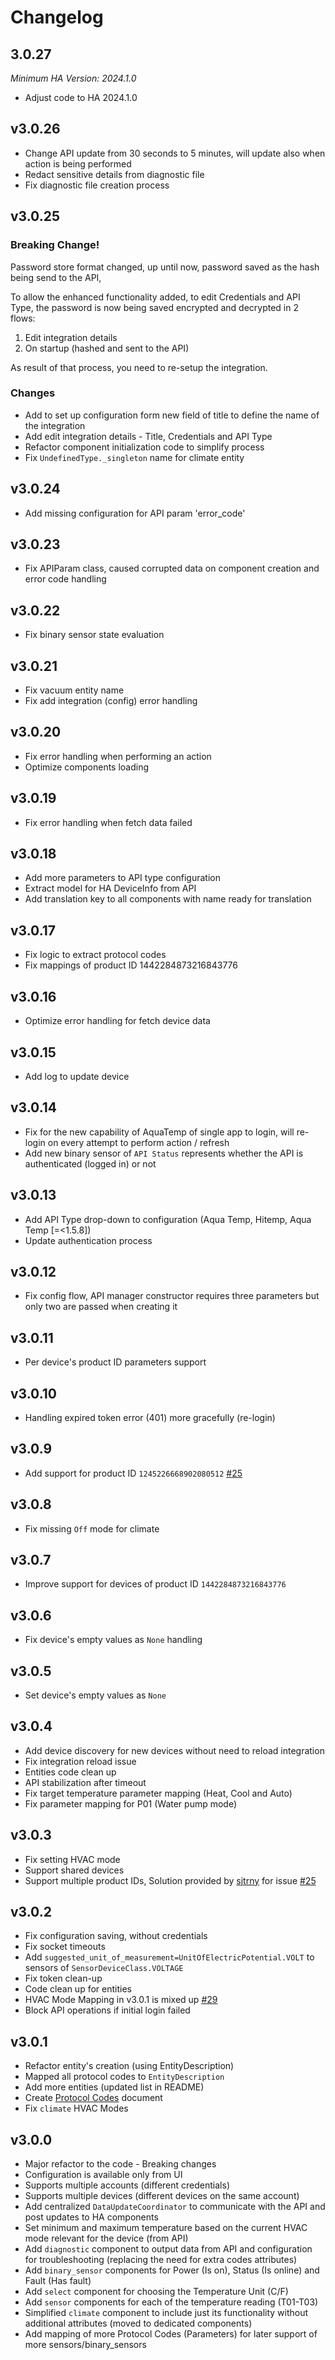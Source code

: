 # Changelog

## 3.0.27

_Minimum HA Version: 2024.1.0_

- Adjust code to HA 2024.1.0

## v3.0.26

- Change API update from 30 seconds to 5 minutes, will update also when action is being performed
- Redact sensitive details from diagnostic file
- Fix diagnostic file creation process

## v3.0.25

### Breaking Change!

Password store format changed, up until now, password saved as the hash being send to the API,

To allow the enhanced functionality added, to edit Credentials and API Type, the password is now being saved encrypted and decrypted in 2 flows:

1. Edit integration details
2. On startup (hashed and sent to the API)

As result of that process, you need to re-setup the integration.

### Changes

- Add to set up configuration form new field of title to define the name of the integration
- Add edit integration details - Title, Credentials and API Type
- Refactor component initialization code to simplify process
- Fix `UndefinedType._singleton` name for climate entity

## v3.0.24

- Add missing configuration for API param 'error_code'

## v3.0.23

- Fix APIParam class, caused corrupted data on component creation and error code handling

## v3.0.22

- Fix binary sensor state evaluation

## v3.0.21

- Fix vacuum entity name
- Fix add integration (config) error handling

## v3.0.20

- Fix error handling when performing an action
- Optimize components loading

## v3.0.19

- Fix error handling when fetch data failed

## v3.0.18

- Add more parameters to API type configuration
- Extract model for HA DeviceInfo from API
- Add translation key to all components with name ready for translation

## v3.0.17

- Fix logic to extract protocol codes
- Fix mappings of product ID 1442284873216843776

## v3.0.16

- Optimize error handling for fetch device data

## v3.0.15

- Add log to update device

## v3.0.14

- Fix for the new capability of AquaTemp of single app to login, will re-login on every attempt to perform action / refresh
- Add new binary sensor of `API Status` represents whether the API is authenticated (logged in) or not

## v3.0.13

- Add API Type drop-down to configuration (Aqua Temp, Hitemp, Aqua Temp [=<1.5.8])
- Update authentication process

## v3.0.12

- Fix config flow, API manager constructor requires three parameters but only two are passed when creating it

## v3.0.11

- Per device's product ID parameters support

## v3.0.10

- Handling expired token error (401) more gracefully (re-login)

## v3.0.9

- Add support for product ID `1245226668902080512` [#25](https://github.com/radical-squared/aquatemp/issues/25)

## v3.0.8

- Fix missing `Off` mode for climate

## v3.0.7

- Improve support for devices of product ID `1442284873216843776`

## v3.0.6

- Fix device's empty values as `None` handling

## v3.0.5

- Set device's empty values as `None`

## v3.0.4

- Add device discovery for new devices without need to reload integration
- Fix integration reload issue
- Entities code clean up
- API stabilization after timeout
- Fix target temperature parameter mapping (Heat, Cool and Auto)
- Fix parameter mapping for P01 (Water pump mode)

## v3.0.3

- Fix setting HVAC mode
- Support shared devices
- Support multiple product IDs, Solution provided by [sjtrny](https://github.com/sjtrny) for issue [#25](https://github.com/radical-squared/aquatemp/issues/25)

## v3.0.2

- Fix configuration saving, without credentials
- Fix socket timeouts
- Add `suggested_unit_of_measurement=UnitOfElectricPotential.VOLT` to sensors of `SensorDeviceClass.VOLTAGE`
- Fix token clean-up
- Code clean up for entities
- HVAC Mode Mapping in v3.0.1 is mixed up [#29](https://github.com/radical-squared/aquatemp/issues/29)
- Block API operations if initial login failed

## v3.0.1

- Refactor entity's creation (using EntityDescription)
- Mapped all protocol codes to `EntityDescription`
- Add more entities (updated list in README)
- Create [Protocol Codes](https://github.com/radical-squared/aquatemp/blob/master/PROTOCOL_CODES.md) document
- Fix `climate` HVAC Modes

## v3.0.0

- Major refactor to the code - Breaking changes
- Configuration is available only from UI
- Supports multiple accounts (different credentials)
- Supports multiple devices (different devices on the same account)
- Add centralized `DataUpdateCoordinator` to communicate with the API and post updates to HA components
- Set minimum and maximum temperature based on the current HVAC mode relevant for the device (from API)
- Add `diagnostic` component to output data from API and configuration for troubleshooting (replacing the need for extra codes attributes)
- Add `binary_sensor` components for Power (Is on), Status (Is online) and Fault (Has fault)
- Add `select` component for choosing the Temperature Unit (C/F)
- Add `sensor` components for each of the temperature reading (T01-T03)
- Simplified `climate` component to include just its functionality without additional attributes (moved to dedicated components)
- Add mapping of more Protocol Codes (Parameters) for later support of more sensors/binary_sensors
